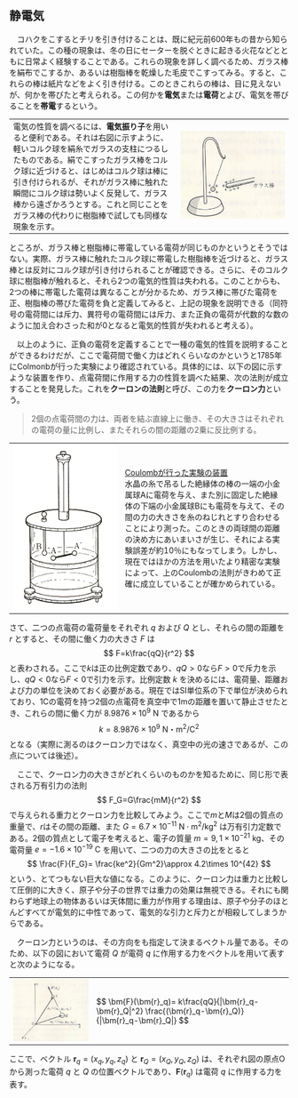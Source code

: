
## 静電気

　コハクをこするとチリを引き付けることは、既に紀元前600年もの昔から知られていた。この種の現象は、冬の日にセーターを脱ぐときに起きる火花などとともに日常よく経験することである。これらの現象を詳しく調べるため、ガラス棒を絹布でこするか、あるいは樹脂棒を乾燥した毛皮でこすってみる。すると、これらの棒は紙片などをよく引き付ける。このときこれらの棒は、目に見えないが、何かを帯びたと考えられる。この何かを**電気**または**電荷**とよび、電気を帯びることを**帯電**するという。

<table>
<tr><td>
    電気の性質を調べるには、<b>電気振り子</b>を用いると便利である。それは右図に示すように、軽いコルク球を絹糸でガラスの支柱につるしたものである。絹でこすったガラス棒をコルク球に近づけると、はじめはコルク球は棒に引き付けられるが、それがガラス棒に触れた瞬間にコルク球は勢いよく反発して、ガラス棒から遠ざかろうとする。これと同じことをガラス棒の代わりに樹脂棒で試しても同様な現象を示す。
</td>
<td width="40%">
    <img src="images/static_electricity.png">
</td></tr>
</table>

ところが、ガラス棒と樹脂棒に帯電している電荷が同じものかというとそうではない。実際、ガラス棒に触れたコルク球に帯電した樹脂棒を近づけると、ガラス棒とは反対にコルク球が引き付けられることが確認できる。さらに、そのコルク球に樹脂棒が触れると、それら2つの電気的性質は失われる。このことからも、2つの棒に帯電した電荷は異なることが分かるため、ガラス棒に帯びた電荷を正、樹脂棒の帯びた電荷を負と定義してみると、上記の現象を説明できる（同符号の電荷間には斥力、異符号の電荷間には斥力、また正負の電荷が代数的な数のように加え合わさった和が0となると電気的性質が失われると考える）。

　以上のように、正負の電荷を定義することで一種の電気的性質を説明することができるわけだが、ここで電荷間で働く力はどれくらいなのかというと1785年にColmonbが行った実験により確認されている。具体的には、以下の図に示すような装置を作り、点電荷間に作用する力の性質を調べた結果、次の法則が成立することを発見した。これを**クーロンの法則**と呼び、この力を**クーロン力**という。

> 2個の点電荷間の力は、両者を結ぶ直線上に働き、その大きさはそれぞれの電荷の量に比例し、またそれらの間の距離の2乗に反比例する。

<table >
<tr><td align="center" width="40%">
    <img 
    src="images/colmonb_experiment.png">
</td>
<td>
    <u>Coulombが行った実験の装置</u><br>
    水晶の糸で吊るした絶縁体の棒の一端の小金属球Aに電荷を与え、また別に固定した絶縁体の下端の小金属球Bにも電荷を与えて、その間の力の大きさを糸のねじれとすり合わせることにより測った。このときの両球間の距離の決め方にあいまいさが生じ、それによる実験誤差が約10％にもなってしまう。しかし、現在ではほかの方法を用いたより精密な実験によって、上のCoulombの法則がきわめて正確に成立していることが確かめられている。
</td></tr>
</table>

さて、二つの点電荷の電荷量をそれぞれ $q$ および $Q$ とし、それらの間の距離を $r$ とすると、その間に働く力の大きさ $F$ は
$$
    F=k\frac{qQ}{r^2}
$$
と表わされる。ここで$k$は正の比例定数であり、$qQ>0$なら$F>0$で斥力を示し、$qQ<0$なら$F<0$で引力を示す。比例定数 $k$ を決めるには、電荷量、距離および力の単位を決めておく必要がある。現在ではSI単位系の下で単位が決められており、1Cの電荷を持つ2個の点電荷を真空中で1mの距離を置いて静止させたとき、これらの間に働く力が $8.9876\times 10^9\ \mathrm{N}$ であるから
$$
    k=8.9876\times 10^9\ 
    \mathrm{N・m^2/C^2}
$$
となる（実際に測るのはクーロン力ではなく、真空中の光の速さであるが、この点については後述）。

　ここで、クーロン力の大きさがどれくらいのものかを知るために、同じ形で表される万有引力の法則
$$
    F_G=G\frac{mM}{r^2}
$$
で与えられる重力とクーロン力を比較してみよう。ここで$m$と$M$は2個の質点の重量で、$r$はその間の距離、また $G=6.7\times 10^{-11}\ \mathrm{N\cdot m^2/kg^2}$ は万有引力定数である。2個の質点として電子を考えると、電子の質量 $m=9,1\times 10^{-21}\ \mathrm{kg}$、その電荷量 $e=-1.6\times 10^{-19}\ \mathrm{C}$ を用いて、二つの力の大きさの比をとると
$$
    \frac{F}{F_G}=
    \frac{ke^2}{Gm^2}\approx
    4.2\times 10^{42}
$$
という、とてつもない巨大な値になる。このように、クーロン力は重力と比較して圧倒的に大きく、原子や分子の世界では重力の効果は無視できる。それにも関わらず地球上の物体あるいは天体間に重力が作用する理由は、原子や分子のほとんどすべてが電気的に中性であって、電気的な引力と斥力とが相殺してしまうからである。

　クーロン力というのは、その方向をも指定して決まるベクトル量である。そのため、以下の図において電荷 $Q$ が電荷 $q$ に作用する力をベクトルを用いて表すと次のようになる。

<table>
<tr><td align="center">
    <img width="100%" 
    src="images/Coulomb_force.png">
</td>
<td>
    $$
    \bm{F}(\bm{r}_q)=
    k\frac{qQ}{|\bm{r}_q-\bm{r}_Q|^2}
    \frac{(\bm{r}_q-\bm{r}_Q)}{|\bm{r}_q-\bm{r}_Q|}
    $$
</td></tr>
</table>

ここで、ベクトル $\bm{r}_q=(x_q,y_q,z_q)$ と $\bm{r}_Q=(x_Q,y_Q,z_Q)$ は、それぞれ図の原点Oから測った電荷 $q$ と $Q$ の位置ベクトルであり、$\bm{F}(\bm{r}_q)$ は電荷 $q$ に作用する力を表す。